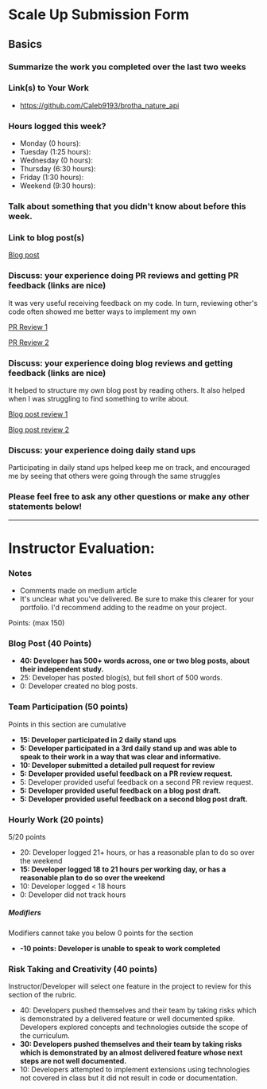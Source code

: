 # Scale Up Submission Form

## Basics

### Summarize the work you completed over the last two weeks

### Link(s) to Your Work

 - https://github.com/Caleb9193/brotha_nature_api

### Hours logged this week?

- Monday (0 hours):
- Tuesday (1:25 hours):
- Wednesday (0 hours):
- Thursday (6:30 hours):
- Friday (1:30 hours):
- Weekend (9:30 hours):


### Talk about something that you didn't know about before this week.

### Link to blog post(s)

[Blog post](https://medium.com/@calebcowen/the-bright-and-scary-world-of-frontend-3640b1bcbbe#.by6e5jks5)

### Discuss: your experience doing PR reviews and getting PR feedback (links are nice)

It was very useful receiving feedback on my code. In turn, reviewing other's code often showed me better ways to implement my own

[PR Review 1](https://github.com/Caleb9193/brotha_nature_api/pull/3/files#diff-359fe9ea5e36536bd2ce431158efe6e1R11)

[PR Review 2](https://github.com/LookingForMe/lookingForFrontEnd/pull/93)

### Discuss: your experience doing blog reviews and getting feedback (links are nice)

It helped to structure my own blog post by reading others. It also helped when I was struggling to find something to write about.

[Blog post review 1](https://medium.com/@calebcowen/nice-article-b6a7d6305cf1#.rdu74s5eo)

[Blog post review 2](https://medium.com/@calebcowen/loved-the-article-and-how-well-you-outlined-the-challenges-and-linked-to-tutorials-and-articles-59ac73f7f167#.7cto8jl1o)

### Discuss: your experience doing daily stand ups

Participating in daily stand ups helped keep me on track, and encouraged me by seeing that others were going through the same struggles

### Please feel free to ask any other questions or make any other statements below!

-----

# Instructor Evaluation:

### Notes

- Comments made on medium article
- It's unclear what you've delivered. Be sure to make this clearer for your portfolio. I'd recommend adding to the readme on your project.

Points: (max 150)

### Blog Post (40 Points)  

* **40: Developer has 500+ words across, one or two blog posts, about their independent study.**
* 25: Developer has posted blog(s), but fell short of 500 words.
* 0: Developer created no blog posts.

### Team Participation (50 points)

Points in this section are cumulative

* **15: Developer participated in 2 daily stand ups**
* **5: Developer participated in a 3rd daily stand up and was able to speak to their work in a way that was clear and informative.**
* **10: Developer submitted a detailed pull request for review**
* **5: Developer provided useful feedback on a PR review request.**
* 5: Developer provided useful feedback on a second PR review request.
* **5: Developer provided useful feedback on a blog post draft.**
* **5: Developer provided useful feedback on a second blog post draft.**

### Hourly Work (20 points)

5/20 points

* 20: Developer logged 21+ hours, or has a reasonable plan to do so over the weekend
* **15: Developer logged 18 to 21 hours per working day, or has a reasonable plan to do so over the weekend**
* 10: Developer logged < 18 hours
* 0: Developer did not track hours

##### Modifiers

Modifiers cannot take you below 0 points for the section

* **-10 points: Developer is unable to speak to work completed**

### Risk Taking and Creativity (40 points)

Instructor/Developer will select one feature in the project to review for this section of the rubric.

* 40: Developers pushed themselves and their team by taking risks which is demonstrated by a delivered feature or well documented spike. Developers explored concepts and technologies outside the scope of the curriculum.
* **30: Developers pushed themselves and their team by taking risks which is demonstrated by an almost delivered feature whose next steps are not well documented.**
* 10: Developers attempted to implement extensions using technologies not covered in class but it did not result in code or documentation.
